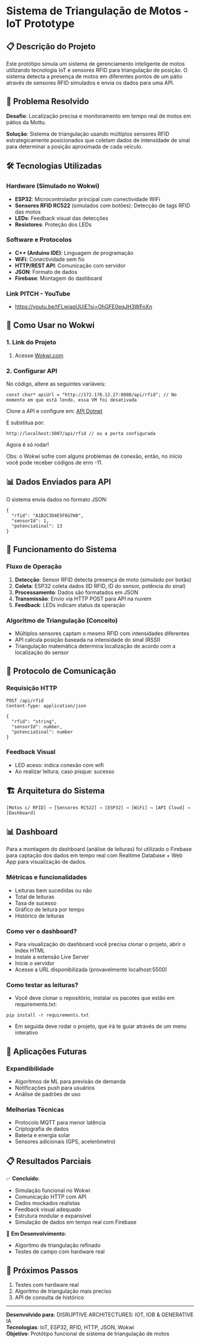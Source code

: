Sistema de Triangulação de Motos - IoT Prototype
================================================

📋 Descrição do Projeto
-----------------------

Este protótipo simula um sistema de gerenciamento inteligente de motos utilizando tecnologia IoT e sensores RFID para triangulação de posição. O sistema detecta a presença de motos em diferentes pontos de um pátio através de sensores RFID simulados e envia os dados para uma API.

🎯 Problema Resolvido
---------------------

**Desafio**: Localização precisa e monitoramento em tempo real de motos em pátios da Mottu.

**Solução**: Sistema de triangulação usando múltiplos sensores RFID estrategicamente posicionados que coletam dados de intensidade de sinal para determinar a posição aproximada de cada veículo.

🛠 Tecnologias Utilizadas
-------------------------

### Hardware (Simulado no Wokwi)

-   **ESP32**: Microcontrolador principal com conectividade WiFi
-   **Sensores RFID RC522** (simulados com botões): Detecção de tags RFID das motos
-   **LEDs**: Feedback visual das detecções
-   **Resistores**: Proteção dos LEDs

### Software e Protocolos

-   **C++ (Arduino IDE)**: Linguagem de programação
-   **WiFi**: Conectividade sem fio
-   **HTTP/REST API**: Comunicação com servidor
-   **JSON**: Formato de dados
-   **Firebase**: Montagem do dashboard

### Link PITCH - YouTube
- https://youtu.be/tFLwiapUUiE?si=OhGFE0eqJH3WFoXn

🔧 Como Usar no Wokwi
---------------------

### 1\. Link do Projeto

1.  Acesse [Wokwi.com](https://wokwi.com/projects/431893375220118529)

### 2\. Configurar API

No código, altere as seguintes variáveis:

```
const char* apiUrl = "http://172.178.12.27:8080/api/rfid"; // No momento em que está lendo, essa VM foi desativada

```
Clone a API e configure em: [API Dotnet](https://github.com/trackinfiap/dotnet)

E substitua por:
```
http://localhost:5007/api/rfid // ou a porta configurada
```
Agora é só rodar!

Obs: o Wokwi sofre com alguns problemas de conexão, então, no início você pode receber códigos de erro -11.

📊 Dados Enviados para API
--------------------------

O sistema envia dados no formato JSON:

```
{
  "rfid": "A1B2C3D4E5F6G7H8",
  "sensorId": 1,
  "potenciaSinal": 13
}

```

🔄 Funcionamento do Sistema
---------------------------

### Fluxo de Operação

1.  **Detecção**: Sensor RFID detecta presença de moto (simulado por botão)
2.  **Coleta**: ESP32 coleta dados (ID RFID, ID do sensor, potência do sinal)
3.  **Processamento**: Dados são formatados em JSON
4.  **Transmissão**: Envio via HTTP POST para API na nuvem
5.  **Feedback**: LEDs indicam status da operação

### Algoritmo de Triangulação (Conceito)

-   Múltiplos sensores captam o mesmo RFID com intensidades diferentes
-   API calcula posição baseada na intensidade do sinal (RSSI)
-   Triangulação matemática determina localização de acordo com a localização do sensor

📡 Protocolo de Comunicação
---------------------------

### Requisição HTTP

```
POST /api/rfid
Content-Type: application/json

{
  "rfid": "string",
  "sensorId": number,
  "potenciaSinal": number
}

```

### Feedback Visual

-   LED aceso: indica conexão com wifi
-   Ao realizar leitura, caso pisque: sucesso

🏗 Arquitetura do Sistema
-------------------------

```
[Motos c/ RFID] → [Sensores RC522] → [ESP32] → [WiFi] → [API Cloud] → [Dashboard]

```

📊 Dashboard
----------------
Para a montagem do dashboard (análise de leituras) foi utilizado o Firebase para captação dos dados em tempo real com Realtime Database + Web App para visualização de dados.

### Métricas e funcionalidades
- Leituras bem sucedidas ou não
- Total de leituras
- Taxa de sucesso
- Gráfico de leitura por tempo
- Histórico de leituras

### Como ver o dashboard?
- Para visualização do dashboard você precisa clonar o projeto, abrir o Index HTML
- Instale a extensão Live Server
- Inicie o servidor
- Acesse a URL disponibilizada (provavelmente localhost:5500)

### Como testar as leituras?
- Você deve clonar o repositório, instalar os pacotes que estão em requirements.txt:
```
pip install -r requirements.txt
```
- Em seguida deve rodar o projeto, que irá te guiar através de um menu interativo

🔮 Aplicações Futuras
---------------------

### Expandibilidade

-   Algoritmos de ML para previsão de demanda
-   Notificações push para usuários
-   Análise de padrões de uso

### Melhorias Técnicas

-   Protocolo MQTT para menor latência
-   Criptografia de dados
-   Bateria e energia solar
-   Sensores adicionais (GPS, acelerômetro)

📋 Resultados Parciais
----------------------

✅ **Concluído**:

-   Simulação funcional no Wokwi
-   Comunicação HTTP com API
-   Dados mockados realistas
-   Feedback visual adequado
-   Estrutura modular e expansível
-   Simulação de dados em tempo real com Firebase

🔄 **Em Desenvolvimento**:

-   Algoritmo de triangulação refinado
-   Testes de campo com hardware real

🚀 Próximos Passos
------------------

1.  Testes com hardware real
2.  Algoritmo de triangulação mais preciso
3.  API de consulta de histórico

* * * * *

**Desenvolvido para**: DISRUPTIVE ARCHITECTURES: IOT, IOB & GENERATIVE IA\
**Tecnologias**: IoT, ESP32, RFID, HTTP, JSON, Wokwi\
**Objetivo**: Protótipo funcional de sistema de triangulação de motos
